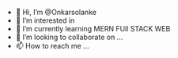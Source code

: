 - 👋 Hi, I’m @Onkarsolanke
- 👀 I’m interested in 
- 🌱 I’m currently learning MERN FUll STACK WEB 
- 💞️ I’m looking to collaborate on ...
- 📫 How to reach me ...

<!---
Onkarsolnkae/Onkarsolnkae is a ✨ special ✨ repository because its `README.md` (this file) appears on your GitHub profile.
You can click the Preview link to take a look at your changes.
--->
